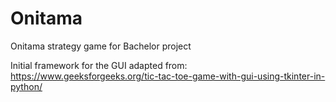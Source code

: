 # Onitama
Onitama strategy game for Bachelor project

Initial framework for the GUI adapted from: https://www.geeksforgeeks.org/tic-tac-toe-game-with-gui-using-tkinter-in-python/
